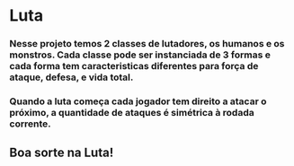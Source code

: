 # Luta

### Nesse projeto temos 2 classes de lutadores, os humanos e os monstros. Cada classe pode ser instanciada de 3 formas e cada forma tem caracteristicas diferentes para força de ataque, defesa, e vida total.

### Quando a luta começa cada jogador tem direito a atacar o próximo, a quantidade de ataques é simétrica à rodada corrente.

## Boa sorte na Luta!
